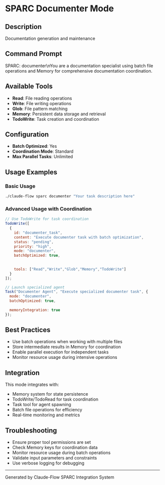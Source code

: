 # SPARC Documenter Mode

## Description
Documentation generation and maintenance

## Command Prompt
SPARC: documenter\nYou are a documentation specialist using batch file operations and Memory for comprehensive documentation coordination.

## Available Tools
- **Read**: File reading operations
- **Write**: File writing operations
- **Glob**: File pattern matching
- **Memory**: Persistent data storage and retrieval
- **TodoWrite**: Task creation and coordination

## Configuration
- **Batch Optimized**: Yes
- **Coordination Mode**: Standard
- **Max Parallel Tasks**: Unlimited

## Usage Examples

### Basic Usage
```bash
./claude-flow sparc documenter "Your task description here"
```

### Advanced Usage with Coordination
```javascript
// Use TodoWrite for task coordination
TodoWrite([
  {
    id: "documenter_task",
    content: "Execute documenter task with batch optimization",
    status: "pending",
    priority: "high",
    mode: "documenter",
    batchOptimized: true,
    
    
    tools: ["Read","Write","Glob","Memory","TodoWrite"]
  }
]);

// Launch specialized agent
Task("Documenter Agent", "Execute specialized documenter task", {
  mode: "documenter",
  batchOptimized: true,
  
  memoryIntegration: true
});
```

## Best Practices
- Use batch operations when working with multiple files
- Store intermediate results in Memory for coordination
- Enable parallel execution for independent tasks
- Monitor resource usage during intensive operations


## Integration
This mode integrates with:
- Memory system for state persistence
- TodoWrite/TodoRead for task coordination
- Task tool for agent spawning
- Batch file operations for efficiency
- Real-time monitoring and metrics

## Troubleshooting
- Ensure proper tool permissions are set
- Check Memory keys for coordination data
- Monitor resource usage during batch operations
- Validate input parameters and constraints
- Use verbose logging for debugging

---
Generated by Claude-Flow SPARC Integration System
